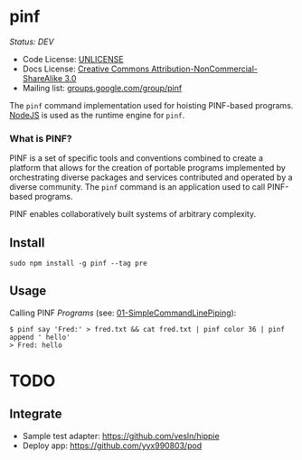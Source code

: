 pinf
====

*Status: DEV*

  * Code License: [UNLICENSE](http://unlicense.org/)
  * Docs License: [Creative Commons Attribution-NonCommercial-ShareAlike 3.0](http://creativecommons.org/licenses/by-nc-sa/3.0/)
  * Mailing list: [groups.google.com/group/pinf](http://groups.google.com/group/pinf)

The `pinf` command implementation used for hoisting PINF-based programs. [NodeJS](http://nodejs.org/) is used as the runtime engine for `pinf`.

### What is PINF?

PINF is a set of specific tools and conventions combined to create a platform that allows for the creation of portable programs implemented by orchestrating diverse packages and services contributed and operated by a diverse community. The `pinf` command is an application used to call PINF-based programs.

PINF enables collaboratively built systems of arbitrary complexity.


Install
-------

	sudo npm install -g pinf --tag pre


Usage
-----

Calling PINF *Programs* (see: [01-SimpleCommandLinePiping]()):

	$ pinf say 'Fred:' > fred.txt && cat fred.txt | pinf color 36 | pinf append ' hello'
	> Fred: hello


TODO
====

Integrate
---------

  * Sample test adapter: https://github.com/vesln/hippie
  * Deploy app: https://github.com/yyx990803/pod
